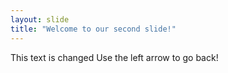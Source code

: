 ```yaml
---
layout: slide
title: "Welcome to our second slide!"
---
```

This text is changed
Use the left arrow to go back!
